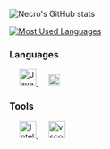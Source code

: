 ![Necro's GitHub stats](https://github-readme-stats.vercel.app/api?username=ItzNecro&show_icons=true&theme=tokyonight&count_private=true)


[![Most Used Languages](https://github-readme-stats.vercel.app/api/top-langs/?username=ItzNecro&layout=compact&theme=tokyonight&count_private=true)](https://github.com/ItzNecro/)



### **Languages**


<p align="left"> 
  &emsp;
  <a href="https://developer.mozilla.org/en-US/docs/Web/JavaScript" target="_blank"> 
     <img alt="JavaScript" width="30px" src="https://upload.wikimedia.org/wikipedia/commons/9/99/Unofficial_JavaScript_logo_2.svg">
   </a>
  &emsp;
  <a href="https://www.java.com" target="_blank"> 
    <img alt="Java" width="20px" src="https://upload.wikimedia.org/wikipedia/en/3/30/Java_programming_language_logo.svg">
  </a>
</p>



### **Tools**    


<p align="left"> 
  &emsp;
  <a href="https://jetbrains.com/idea/" target="_blank"> 
     <img alt="Intellij" width="30px" src="https://upload.wikimedia.org/wikipedia/commons/9/9c/IntelliJ_IDEA_Icon.svg">
   </a>
  &emsp;
  <a href="https://code.visualstudio.com" target="_blank"> 
    <img alt="vscode" width="30px" src="https://logowik.com/content/uploads/images/visual-studio-code7642.jpg">
  </a>
</p>


 
